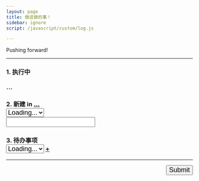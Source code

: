 ```yaml
---
layout: page
title: 做该做的事！
sidebar: ignore
script: /javascript/custom/log.js

---
```


Pushing forward!

---

<form action="https://script.google.com/macros/s/AKfycbxRYZQtTQ3qBQtxU5Q1iMV9_hlgvgALyTyID42IUNfDouFsajfN/exec" method="GET">

<h3><strong>1. 执行中</strong></h3>
<div id="log" style="font-size:20px;">...</div>

<h3><strong>2. 新建</strong> in
<a href="https://docs.google.com/a/yuz.me/spreadsheets/d/1k6HhhgqxFaCh5VRzfqmkuODzh59lUI7TUpEEzhWUsLw/edit#gid=669333296" id="place">...</a> <span style="color:red;" id="test2"></span>
<br>
<select name="create" id="recent" style="font-size:18px;">
<option selected value="">Loading...</option>
</select>
<br>
<input type="text" name="create" style="font-size:18px;">
</h3>

<h3><strong>3. 待办事项</strong>
<br>
<select name="todo" id="todo" style="font-size:18px;">
<option selected value="">Loading...</option>
</select> <a href="http://yuz.me/task/">+</a>
</h3>

<hr>

<p>
<input type="submit" value="Submit" id="submit" style="font-size:18px;float:right;margin-bottom:60px;">
</p>

</form>
